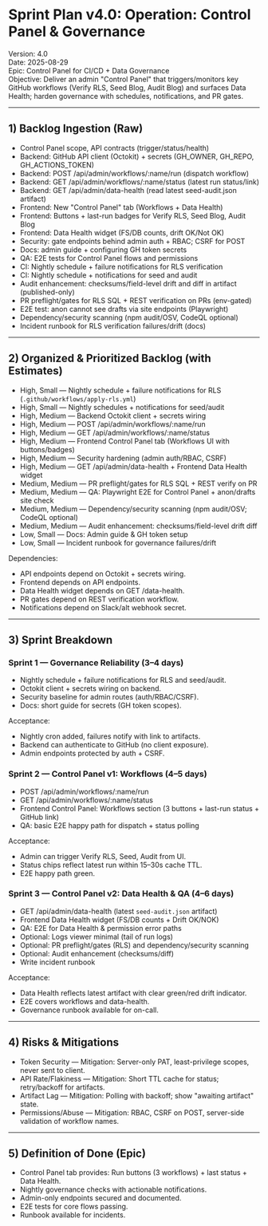 # Sprint Plan v4.0: Operation: Control Panel & Governance

Version: 4.0  
Date: 2025-08-29  
Epic: Control Panel for CI/CD + Data Governance  
Objective: Deliver an admin "Control Panel" that triggers/monitors key GitHub workflows (Verify RLS, Seed Blog, Audit Blog) and surfaces Data Health; harden governance with schedules, notifications, and PR gates.

---

## 1) Backlog Ingestion (Raw)

- Control Panel scope, API contracts (trigger/status/health)
- Backend: GitHub API client (Octokit) + secrets (GH_OWNER, GH_REPO, GH_ACTIONS_TOKEN)
- Backend: POST /api/admin/workflows/:name/run (dispatch workflow)
- Backend: GET /api/admin/workflows/:name/status (latest run status/link)
- Backend: GET /api/admin/data-health (read latest seed-audit.json artifact)
- Frontend: New "Control Panel" tab (Workflows + Data Health)
- Frontend: Buttons + last-run badges for Verify RLS, Seed Blog, Audit Blog
- Frontend: Data Health widget (FS/DB counts, drift OK/Not OK)
- Security: gate endpoints behind admin auth + RBAC; CSRF for POST
- Docs: admin guide + configuring GH token secrets
- QA: E2E tests for Control Panel flows and permissions
- CI: Nightly schedule + failure notifications for RLS verification
- CI: Nightly schedule + notifications for seed and audit
- Audit enhancement: checksums/field-level drift and diff in artifact (published-only)
- PR preflight/gates for RLS SQL + REST verification on PRs (env-gated)
- E2E test: anon cannot see drafts via site endpoints (Playwright)
- Dependency/security scanning (npm audit/OSV, CodeQL optional)
- Incident runbook for RLS verification failures/drift (docs)

---

## 2) Organized & Prioritized Backlog (with Estimates)

- High, Small — Nightly schedule + failure notifications for RLS (`.github/workflows/apply-rls.yml`)
- High, Small — Nightly schedules + notifications for seed/audit
- High, Medium — Backend Octokit client + secrets wiring
- High, Medium — POST /api/admin/workflows/:name/run
- High, Medium — GET /api/admin/workflows/:name/status
- High, Medium — Frontend Control Panel tab (Workflows UI with buttons/badges)
- High, Medium — Security hardening (admin auth/RBAC, CSRF)
- High, Medium — GET /api/admin/data-health + Frontend Data Health widget
- Medium, Medium — PR preflight/gates for RLS SQL + REST verify on PR
- Medium, Medium — QA: Playwright E2E for Control Panel + anon/drafts site check
- Medium, Medium — Dependency/security scanning (npm audit/OSV; CodeQL optional)
- Medium, Medium — Audit enhancement: checksums/field-level drift diff
- Low, Small — Docs: Admin guide & GH token setup
- Low, Small — Incident runbook for governance failures/drift

Dependencies:
- API endpoints depend on Octokit + secrets wiring.  
- Frontend depends on API endpoints.  
- Data Health widget depends on GET /data-health.  
- PR gates depend on REST verification workflow.  
- Notifications depend on Slack/alt webhook secret.

---

## 3) Sprint Breakdown

### Sprint 1 — Governance Reliability (3–4 days)
- Nightly schedule + failure notifications for RLS and seed/audit.
- Octokit client + secrets wiring on backend.
- Security baseline for admin routes (auth/RBAC/CSRF).
- Docs: short guide for secrets (GH token scopes).

Acceptance:
- Nightly cron added, failures notify with link to artifacts.  
- Backend can authenticate to GitHub (no client exposure).  
- Admin endpoints protected by auth + CSRF.

### Sprint 2 — Control Panel v1: Workflows (4–5 days)
- POST /api/admin/workflows/:name/run
- GET /api/admin/workflows/:name/status
- Frontend Control Panel: Workflows section (3 buttons + last-run status + GitHub link)
- QA: basic E2E happy path for dispatch + status polling

Acceptance:
- Admin can trigger Verify RLS, Seed, Audit from UI.  
- Status chips reflect latest run within 15–30s cache TTL.  
- E2E happy path green.

### Sprint 3 — Control Panel v2: Data Health & QA (4–6 days)
- GET /api/admin/data-health (latest `seed-audit.json` artifact)
- Frontend Data Health widget (FS/DB counts + Drift OK/NOK)
- QA: E2E for Data Health & permission error paths
- Optional: Logs viewer minimal (tail of run logs)
- Optional: PR preflight/gates (RLS) and dependency/security scanning
- Optional: Audit enhancement (checksums/diff)
- Write incident runbook

Acceptance:
- Data Health reflects latest artifact with clear green/red drift indicator.  
- E2E covers workflows and data-health.  
- Governance runbook available for on-call.

---

## 4) Risks & Mitigations
- Token Security — Mitigation: Server-only PAT, least-privilege scopes, never sent to client.
- API Rate/Flakiness — Mitigation: Short TTL cache for status; retry/backoff for artifacts.
- Artifact Lag — Mitigation: Polling with backoff; show "awaiting artifact" state.
- Permissions/Abuse — Mitigation: RBAC, CSRF on POST, server-side validation of workflow names.

---

## 5) Definition of Done (Epic)
- Control Panel tab provides: Run buttons (3 workflows) + last status + Data Health.  
- Nightly governance checks with actionable notifications.  
- Admin-only endpoints secured and documented.  
- E2E tests for core flows passing.  
- Runbook available for incidents.
